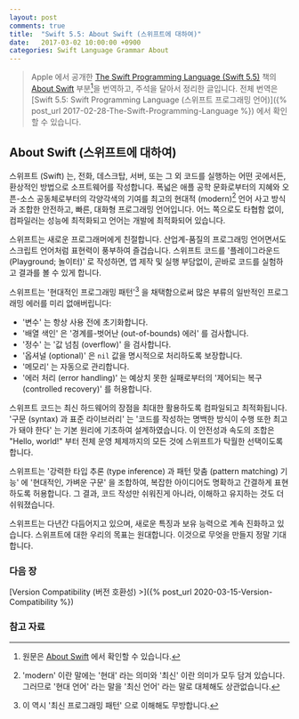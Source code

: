 ```yaml
---
layout: post
comments: true
title:  "Swift 5.5: About Swift (스위프트에 대하여)"
date:   2017-03-02 10:00:00 +0900
categories: Swift Language Grammar About
---
```


> Apple 에서 공개한 [The Swift Programming Language (Swift 5.5)](https://docs.swift.org/swift-book/) 책의 [About Swift](https://docs.swift.org/swift-book/) 부분[^About-Swift]을 번역하고, 주석을 달아서 정리한 글입니다. 전체 번역은 [Swift 5.5: Swift Programming Language (스위프트 프로그래밍 언어)]({% post_url 2017-02-28-The-Swift-Programming-Language %}) 에서 확인할 수 있습니다.

## About Swift (스위프트에 대하여)

스위프트 (Swift) 는, 전화, 데스크탑, 서버, 또는 그 외 코드를 실행하는 어떤 곳에서든, 환상적인 방법으로 소프트웨어를 작성합니다. 폭넓은 애플 공학 문화로부터의 지혜와 오픈-소스 공동체로부터의 각양각색의 기여를 최고의 현대적 (modern)[^modern] 언어 사고 방식과 조합한 안전하고, 빠른, 대화형 프로그래밍 언어입니다. 어느 쪽으로도 타협함 없이, 컴파일러는 성능에 최적화되고 언어는 개발에 최적화되어 있습니다.

스위프트는 새로운 프로그래머에게 친절합니다. 산업계-품질의 프로그래밍 언어면서도 스크립트 언어처럼 표현력이 풍부하여 즐겁습니다. 스위프트 코드를 '플레이그라운드 (Playground; 놀이터)' 로 작성하면, 앱 제작 및 실행 부담없이, 곧바로 코드를 실험하고 결과를 볼 수 있게 합니다.

스위프트는 '현대적인 프로그래밍 패턴'[^modern-programming-patterns] 을 채택함으로써 많은 부류의 일반적인 프로그래밍 에러를 미리 없애버립니다:

* '변수' 는 항상 사용 전에 초기화합니다.
* '배열 색인' 은 '경계를-벗어난 (out-of-bounds) 에러' 를 검사합니다.
* '정수' 는 '값 넘침 (overflow)' 을 검사합니다.
* '옵셔널 (optional)' 은 `nil` 값을 명시적으로 처리하도록 보장합니다.
* '메모리' 는 자동으로 관리합니다.
* '에러 처리 (error handling)' 는 예상치 못한 실패로부터의 '제어되는 복구 (controlled recovery)' 를 허용합니다.

스위프트 코드는 최신 하드웨어의 장점을 최대한 활용하도록 컴파일되고 최적화됩니다. '구문 (syntax) 과 표준 라이브러리' 는 '코드를 작성하는 명백한 방식이 수행 또한 최고가 돼야 한다' 는 기본 원리에 기초하여 설계하였습니다. 이 안전성과 속도의 조합은 "Hello, world!" 부터 전체 운영 체제까지의 모든 것에 스위프트가 탁월한 선택이도록 합니다.

스위프트는 '강력한 타입 추론 (type inference) 과 패턴 맞춤 (pattern matching) 기능' 에 '현대적인, 가벼운 구문' 을 조합하여, 복잡한 아이디어도 명확하고 간결하게 표현하도록 허용합니다. 그 결과, 코드 작성만 쉬워진게 아니라, 이해하고 유지하는 것도 더 쉬워졌습니다.

스위프트는 다년간 다듬어지고 있으며, 새로운 특징과 보유 능력으로 계속 진화하고 있습니다. 스위프트에 대한 우리의 목표는 원대합니다. 이것으로 무엇을 만들지 정말 기대합니다.

### 다음 장

[Version Compatibility (버전 호환성) >]({% post_url 2020-03-15-Version-Compatibility %})

### 참고 자료

[^About-Swift]: 원문은 [About Swift](https://docs.swift.org/swift-book/) 에서 확인할 수 있습니다.

[^modern]: 'modern' 이란 말에는 '현대' 라는 의미와 '최신' 이란 의미가 모두 담겨 있습니다. 그러므로 '현대 언어' 라는 말을 '최신 언어' 라는 말로 대체해도 상관없습니다.

[^modern-programming-patterns]: 이 역시 '최신 프로그래밍 패턴' 으로 이해해도 무방합니다.
